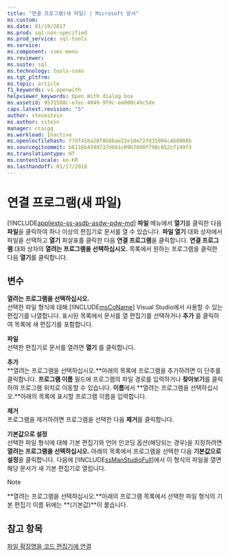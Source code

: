 ```yaml
---
title: "연결 프로그램(새 파일) | Microsoft 문서"
ms.custom: 
ms.date: 01/19/2017
ms.prod: sql-non-specified
ms.prod_service: sql-tools
ms.service: 
ms.component: ssms-menu
ms.reviewer: 
ms.suite: sql
ms.technology: tools-ssms
ms.tgt_pltfrm: 
ms.topic: article
f1_keywords: vs.openwith
helpviewer_keywords: Open With dialog box
ms.assetid: 9531588c-e7ec-4049-9f9c-ee000c49c5de
caps.latest.revision: "5"
author: stevestein
ms.author: sstein
manager: craigg
ms.workload: Inactive
ms.openlocfilehash: f7df416a20f8b8bae22e10e72fd35904c460808b
ms.sourcegitcommit: b6116b434d737d661c09b78d0f798c652cf149f3
ms.translationtype: HT
ms.contentlocale: ko-KR
ms.lasthandoff: 01/17/2018
---
```

# <a name="open-with-new-file"></a>연결 프로그램(새 파일)
[!INCLUDE[appliesto-ss-asdb-asdw-pdw-md](../../includes/appliesto-ss-asdb-asdw-pdw-md.md)] **파일** 메뉴에서 **열기**를 클릭한 다음 **파일**을 클릭하여 하나 이상의 편집기로 문서를 열 수 있습니다. **파일 열기** 대화 상자에서 파일을 선택하고 **열기** 화살표를 클릭한 다음 **연결 프로그램**을 클릭합니다. **연결 프로그램** 대화 상자의 **열려는 프로그램을 선택하십시오.** 목록에서 원하는 프로그램을 클릭한 다음 **열기**를 클릭합니다.  
  
## <a name="options"></a>변수  
**열려는 프로그램을 선택하십시오.**  
선택한 파일 형식에 대해 [!INCLUDE[msCoName](../../includes/msconame_md.md)] Visual Studio에서 사용할 수 있는 편집기를 나열합니다. 표시된 목록에서 문서를 열 편집기를 선택하거나 **추가** 를 클릭하여 목록에 새 편집기를 포함합니다.  
  
**파일**  
선택한 편집기로 문서를 열려면 **열기** 를 클릭합니다.  
  
**추가**  
**열려는 프로그램을 선택하십시오.**아래의 목록에 프로그램을 추가하려면 이 단추를 클릭합니다. **프로그램 이름** 필드에 프로그램의 파일 경로를 입력하거나 **찾아보기**를 클릭하여 프로그램 위치로 이동할 수 있습니다. **이름**에서 **열려는 프로그램을 선택하십시오.**아래의 목록에 표시할 프로그램 이름을 입력합니다.  
  
**제거**  
프로그램을 제거하려면 프로그램을 선택한 다음 **제거**를 클릭합니다.  
  
**기본값으로 설정**  
선택한 파일 형식에 대해 기본 편집기와 언어 인코딩 옵션(해당되는 경우)을 지정하려면 **열려는 프로그램을 선택하십시오.** 아래의 목록에서 프로그램을 선택한 다음 **기본값으로 설정**을 클릭합니다. 다음에 [!INCLUDE[ssManStudioFull](../../includes/ssmanstudiofull_md.md)]에서 이 형식의 파일을 열면 해당 문서가 새 기본 편집기로 열립니다.  
  
> [!NOTE]  
> **열려는 프로그램을 선택하십시오.**아래의 프로그램 목록에서 선택한 파일 형식의 기본 편집기 이름 뒤에는 **(기본값)**이 붙습니다.  
  
## <a name="see-also"></a>참고 항목  
[파일 확장명을 코드 편집기에 연결](http://msdn.microsoft.com/en-us/193630f4-93de-4950-8f36-68702531f925)  
  
